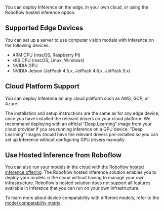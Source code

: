 You can deploy Inference on the edge, in your own cloud, or using the Roboflow hosted inference option.

## Supported Edge Devices

You can set up a server to use computer vision models with Inference on the following devices:

- ARM CPU (macOS, Raspberry Pi)
- x86 CPU (macOS, Linux, Windows)
- NVIDIA GPU
- NVIDIA Jetson (JetPack 4.5.x, JetPack 4.6.x, JetPack 5.x)

## Cloud Platform Support

You can deploy Inference on any cloud platform such as AWS, GCP, or Azure.

The installation and setup instructions are the same as for any edge device, once you have installed the relevant drivers on your cloud platform. We recommend deploying with an official "Deep Learning" image from your cloud provider if you are running inference on a GPU device. "Deep Learning" images should have the relevant drivers pre-installed so you can set up Inference without configuring GPU drivers manually

## Use Hosted Inference from Roboflow

You can also run your models in the cloud with the [Roboflow hosted inference offering](https://docs.roboflow.com/deploy/hosted-api). The Roboflow hosted inference solution enables you to deploy your models in the cloud without having to manage your own infrastructure. Roboflow's hosted solution does not support all features available in Inference that you can run on your own infrastructure.

To learn more about device compatability with different models, refer to the [model compatability matrix](/quickstart/compatability_matrix).